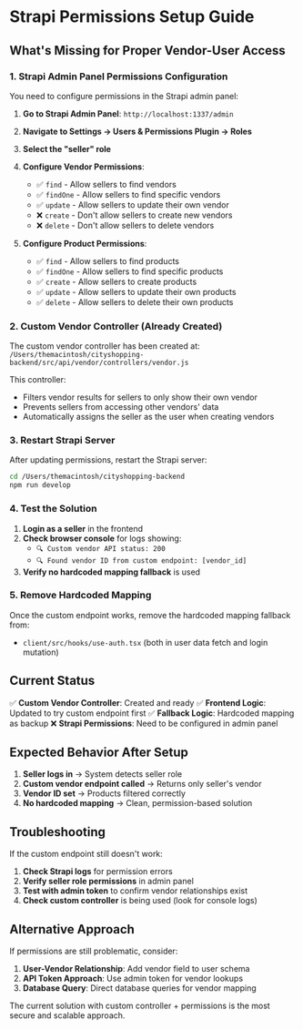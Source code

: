 # Strapi Permissions Setup Guide

## What's Missing for Proper Vendor-User Access

### 1. Strapi Admin Panel Permissions Configuration

You need to configure permissions in the Strapi admin panel:

1. **Go to Strapi Admin Panel**: `http://localhost:1337/admin`
2. **Navigate to Settings → Users & Permissions Plugin → Roles**
3. **Select the "seller" role**
4. **Configure Vendor Permissions**:
   - ✅ `find` - Allow sellers to find vendors
   - ✅ `findOne` - Allow sellers to find specific vendors
   - ✅ `update` - Allow sellers to update their own vendor
   - ❌ `create` - Don't allow sellers to create new vendors
   - ❌ `delete` - Don't allow sellers to delete vendors

5. **Configure Product Permissions**:
   - ✅ `find` - Allow sellers to find products
   - ✅ `findOne` - Allow sellers to find specific products
   - ✅ `create` - Allow sellers to create products
   - ✅ `update` - Allow sellers to update their own products
   - ✅ `delete` - Allow sellers to delete their own products

### 2. Custom Vendor Controller (Already Created)

The custom vendor controller has been created at:
`/Users/themacintosh/cityshopping-backend/src/api/vendor/controllers/vendor.js`

This controller:
- Filters vendor results for sellers to only show their own vendor
- Prevents sellers from accessing other vendors' data
- Automatically assigns the seller as the user when creating vendors

### 3. Restart Strapi Server

After updating permissions, restart the Strapi server:

```bash
cd /Users/themacintosh/cityshopping-backend
npm run develop
```

### 4. Test the Solution

1. **Login as a seller** in the frontend
2. **Check browser console** for logs showing:
   - `🔍 Custom vendor API status: 200`
   - `🔍 Found vendor ID from custom endpoint: [vendor_id]`
3. **Verify no hardcoded mapping fallback** is used

### 5. Remove Hardcoded Mapping

Once the custom endpoint works, remove the hardcoded mapping fallback from:
- `client/src/hooks/use-auth.tsx` (both in user data fetch and login mutation)

## Current Status

✅ **Custom Vendor Controller**: Created and ready
✅ **Frontend Logic**: Updated to try custom endpoint first
✅ **Fallback Logic**: Hardcoded mapping as backup
❌ **Strapi Permissions**: Need to be configured in admin panel

## Expected Behavior After Setup

1. **Seller logs in** → System detects seller role
2. **Custom vendor endpoint called** → Returns only seller's vendor
3. **Vendor ID set** → Products filtered correctly
4. **No hardcoded mapping** → Clean, permission-based solution

## Troubleshooting

If the custom endpoint still doesn't work:

1. **Check Strapi logs** for permission errors
2. **Verify seller role permissions** in admin panel
3. **Test with admin token** to confirm vendor relationships exist
4. **Check custom controller** is being used (look for console logs)

## Alternative Approach

If permissions are still problematic, consider:

1. **User-Vendor Relationship**: Add vendor field to user schema
2. **API Token Approach**: Use admin token for vendor lookups
3. **Database Query**: Direct database queries for vendor mapping

The current solution with custom controller + permissions is the most secure and scalable approach. 